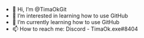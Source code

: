 - 👋 Hi, I’m @TimaOkGit
- 👀 I’m interested in learning how to use GitHub
- 🌱 I’m currently learning how to use GitHub
- 📫 How to reach me: Discord - TimaOk.exe#8404
